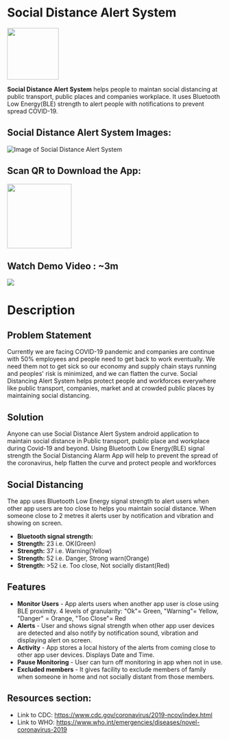 # Social Distance Alert System
<img src="https://github.com/satyamkr01/Social_Distance_Alert_System/blob/master/logo.png" width="120">

**Social Distance Alert System** helps people to maintan social distancing at public transport, public places and companies workplace. It uses Bluetooth Low Energy(BLE) strength to alert people with notifications to prevent spread COVID-19.


## Social Distance Alert System Images:

![Image of Social Distance Alert System](https://github.com/satyamkr01/Social_Distance_Alert_System/blob/master/app_flow.png)

## Scan QR to Download the App:

<img src="https://github.com/SmartPracticeschool/SBSPS-Challenge-1463-Transport-Management-System/blob/master/android_apk_qr.png" width="150">

## Watch Demo Video : ~3m
[![](https://github.com/satyamkr01/Social_Distance_Alert_System/blob/master/video_icon.png)](https://drive.google.com/file/d/1tUvM_r-km7vRkiXL-afNufcdf1vFDbSp/view?usp=sharing)

# Description

## Problem Statement
Currently we are facing COVID-19 pandemic and companies are continue with 50% employees and people need to get back to work eventually. We need them not to get sick so our economy and supply chain stays running and peoples' risk is minimized, and we can flatten the curve. Social Distancing Alert System helps protect people and workforces everywhere like public transport, companies, market and at crowded public places by maintaining social distancing.


## Solution
Anyone can use Social Distance Alert System android application to maintain social distance in Public transport, public place and workplace during Covid-19 and beyond. Using Bluetooth Low Energy(BLE) signal strength the Social Distancing Alarm App will help to prevent the spread of the coronavirus, help flatten the curve and protect people and workforces


## Social Distancing
The app uses Bluetooth Low Energy signal strength to alert users when other app users are too close to helps you maintain social distance. When someone close to 2 metres it alerts user by notification and vibration and showing on screen.

* **Bluetooth signal strength:**
* **Strength:** 23  i.e. OK(Green)
* **Strength:** 37  i.e. Warning(Yellow)
* **Strength:** 52  i.e. Danger, Strong warn(Orange)
* **Strength:** >52 i.e. Too close, Not socially distant(Red)


## Features
* **Monitor Users** - App alerts users when another app user is close using BLE proximity. 4 levels of granularity: "Ok"= Green, "Warning"= Yellow, "Danger" = Orange, "Too Close"= Red
* **Alerts** - User and shows signal strength when other app user devices are detected and also notify by notification sound, vibration and displaying alert on screen.
* **Activity** - App stores a local history of the alerts from coming close to other app user devices. Displays Date and Time.
* **Pause Monitoring** - User can turn off monitoring in app when not in use.
* **Excluded members** - It gives facility to exclude members of family when someone in home and not socially distant from those members.


## Resources section:
* Link to CDC: https://www.cdc.gov/coronavirus/2019-ncov/index.html 
* Link to WHO: https://www.who.int/emergencies/diseases/novel-coronavirus-2019 
